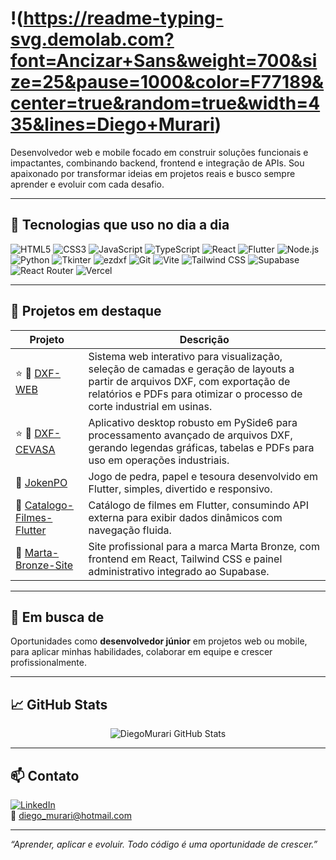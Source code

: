 # !(https://readme-typing-svg.demolab.com?font=Ancizar+Sans&weight=700&size=25&pause=1000&color=F77189&center=true&random=true&width=435&lines=Diego+Murari)

Desenvolvedor web e mobile focado em construir soluções funcionais e impactantes, combinando backend, frontend e integração de APIs. Sou apaixonado por transformar ideias em projetos reais e busco sempre aprender e evoluir com cada desafio.

---

## 🚀 Tecnologias que uso no dia a dia

![HTML5](https://img.shields.io/badge/-HTML5-E34F26?logo=html5&logoColor=white)
![CSS3](https://img.shields.io/badge/-CSS3-1572B6?logo=css3&logoColor=white)
![JavaScript](https://img.shields.io/badge/-JavaScript-F7DF1E?logo=javascript&logoColor=black)
![TypeScript](https://img.shields.io/badge/-TypeScript-3178C6?logo=typescript&logoColor=white)
![React](https://img.shields.io/badge/-React-61DAFB?logo=react&logoColor=black)
![Flutter](https://img.shields.io/badge/-Flutter-02569B?logo=flutter&logoColor=white)
![Node.js](https://img.shields.io/badge/-Node.js-339933?logo=nodedotjs&logoColor=white)
![Python](https://img.shields.io/badge/-Python-3776AB?logo=python&logoColor=white)
![Tkinter](https://img.shields.io/badge/-Tkinter-FF6F00?logo=python&logoColor=white)
![ezdxf](https://img.shields.io/badge/-ezdxf-FFD43B?logo=python&logoColor=black)
![Git](https://img.shields.io/badge/-Git-F05032?logo=git&logoColor=white)
![Vite](https://img.shields.io/badge/-Vite-646CFF?logo=vite&logoColor=white)
![Tailwind CSS](https://img.shields.io/badge/-Tailwind_CSS-06B6D4?logo=tailwind-css&logoColor=white)
![Supabase](https://img.shields.io/badge/-Supabase-3ECF8E?logo=supabase&logoColor=white)
![React Router](https://img.shields.io/badge/-React_Router-CA4245?logo=reactrouter&logoColor=white)
![Vercel](https://img.shields.io/badge/-Vercel-000000?logo=vercel&logoColor=white)

---

## 💼 Projetos em destaque

| Projeto | Descrição |
|--------|-----------|
| ⭐️ 🔗 [DXF-WEB](https://github.com/DiegoMurari/dxf-web) | Sistema web interativo para visualização, seleção de camadas e geração de layouts a partir de arquivos DXF, com exportação de relatórios e PDFs para otimizar o processo de corte industrial em usinas. |
| ⭐️ 🔗 [DXF-CEVASA](https://github.com/DiegoMurari/dxf-cevasa) | Aplicativo desktop robusto em PySide6 para processamento avançado de arquivos DXF, gerando legendas gráficas, tabelas e PDFs para uso em operações industriais. |
| 🔗 [JokenPO](https://github.com/DiegoMurari/JokenPO) | Jogo de pedra, papel e tesoura desenvolvido em Flutter, simples, divertido e responsivo. |
| 🔗 [Catalogo-Filmes-Flutter](https://github.com/DiegoMurari/catalogo-filmes-flutter) | Catálogo de filmes em Flutter, consumindo API externa para exibir dados dinâmicos com navegação fluida. |
| 🔗 [Marta-Bronze-Site](https://github.com/DiegoMurari/marta-bronze) | Site profissional para a marca Marta Bronze, com frontend em React, Tailwind CSS e painel administrativo integrado ao Supabase. |

---

## 🎯 Em busca de

Oportunidades como **desenvolvedor júnior** em projetos web ou mobile, para aplicar minhas habilidades, colaborar em equipe e crescer profissionalmente.

---

## 📈 GitHub Stats

<p align="center">
  <img
    src="https://github-readme-stats.vercel.app/api?username=DiegoMurari&show_icons=true&theme=radical&cache_seconds=300"
    alt="DiegoMurari GitHub Stats"
  />
</p>

---

## 📫 Contato

[![LinkedIn](https://img.shields.io/badge/-LinkedIn-0A66C2?logo=linkedin&logoColor=white)](https://www.linkedin.com/in/diegomurari)  
📧 diego_murari@hotmail.com

---

*“Aprender, aplicar e evoluir. Todo código é uma oportunidade de crescer.”*
